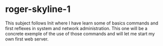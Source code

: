 # roger-skyline-1
This subject follows Init where I have learn some of basics commands and first reflexes in system and network administration. This one will be a concrete exemple of the use of those commands and will let me start my own first web server.
